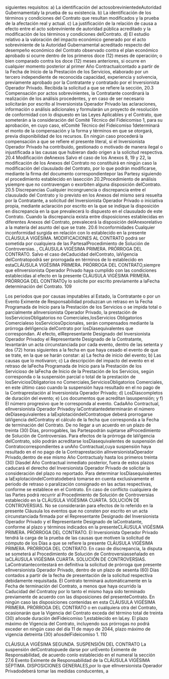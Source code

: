 siguientes requisitos:
a) La identificación del actosobrevinientedeAutoridad Gubernamentaly la prueba de su existencia.
b) La identificación de los términos y condiciones del Contrato que resultan modificados y la prueba de la
afectación real y actual.
c) La justificación de la relación de causa a efecto entre el acto sobreviniente de autoridad pública acreditado y la
modificación de los términos y condiciones delContrato.
d) El estudio relativo a la valoración del impacto económico generado por el acto sobreviniente de la Autoridad
Gubernamental acreditado respecto del desempeño económico del Contrato observado contra el plan
económico aprobado si ocurre dentro de los primeros doce (12) meses de operación; o bien comparado contra
los doce (12) meses anteriores, si ocurre en cualquier momento posterior al primer Año Contractualcontado a
partir de la Fecha de Inicio de la Prestación de los Servicios, elaborado por un tercero independiente de
reconocida capacidad, experiencia y solvencia, previamente aprobado por la Contratante y contratado por el
Inversionista Operador Privado.
Recibida la solicitud a que se refiere la sección, 20.3 Compensación por actos sobrevinientes, la Contratante
coordinará la realización de los análisis procedentes, y en caso de ser necesario solicitarán por escrito al Inversionista
Operador Privado las aclaraciones, información o análisis adicionales y formularán un proyecto de resolución de
conformidad con lo dispuesto en las Leyes Aplicables y el Contrato, que someterán a la consideración del Comité
Técnico del Fideicomiso 1, para su aprobación, en cuyo caso, elComité Técnico del Fideicomiso 1determinará el monto
de la compensación y la forma y términos en que se otorgará, previa disponibilidad de los recursos.
En ningún caso procederá la compensación a que se refiere el presente literal, si el Inversionista Operador Privado ha
contribuido, gestionado o motivado de manera ilegal o injustificada a las causas que hubieran dado origen a la solicitud
respectiva.
20.4 Modificación deAnexos
Salvo el caso de los Anexos 8, 19 y 22, la modificación de los Anexos del Contrato no constituirá en ningún caso la
modificación del clausulado del Contrato, por lo que podrán modificarse, mediante la firma del documento
correspondientepor las Partesy siguiendo el procedimiento establecido en lasección 20.2Procedimiento de análisis
ysiempre que no contravengan o exorbiten alguna disposición delContrato.
20.5 Discrepancias
Cualquier incongruencia o discrepancia entre el clausulado del Contrato y lo previsto en los Anexos del mismo será
resuelta por la Contratante, a solicitud del Inversionista Operador Privado o iniciativa propia, mediante aclaración por
escrito en la que se indique la disposición en discrepancia en la que prevalecerá lo dispuesto en el clausulado de este
Contrato.
Cuando la discrepancia exista entre disposiciones establecidas en diferentes Anexos del Contrato, prevalecerá la
disposición delAnexorelativo a la materia del asunto del que se trate.
20.6 Inconformidades
Cualquier inconformidad surgida en relación con lo establecido en la presente CLÁUSULA VIGÉSIMA.
MODIFICACIONES AL CONTRATO podrá ser sometida por cualquiera de las PartesalProcedimiento de Solución de
Controversias.
,
CLÁUSULA VIGÉSIMA PRIMERA. PRÓRROGA DEL CONTRATO.
Salvo el caso deCaducidad delContrato, laVigencia delContratopodrá ser prorrogada en términos de lo establecido en
estaCLÁUSULA VIGÉSIMA PRIMERA. PRÓRROGA DEL CONTRATO,siempre que elInversionista Operador Privado
haya cumplido con las condiciones establecidas al efecto en la presente CLÁUSULA VIGÉSIMA PRIMERA.
PRÓRROGA DEL CONTRATOy lo solicite por escrito previamente a laFecha determinación del Contrato.
109

Los periodos que por causas imputables al Estado, la Contratante o por un Evento Eximente de Responsabilidad
produzcan un retraso en la Fecha Programada de Inicio para la Prestación de los Servicios o se impida total o
parcialmente alInversionista Operador Privado, la prestación de losServiciosObligatorios no Comerciales,losServicios
Obligatorios Comercialeso losServiciosOpcionales, serán compensados mediante la prórroga deVigencia delContrato
por losDíasequivalentes que correspondan. Al efecto, elRepresentante Designado del Inversionista Operador Privadoy
el Representante Designado de la Contratante, levantarán un acta circunstanciada por cada evento, dentro de las
setenta y dos (72) horas siguientes a la fecha en que haya cesado el evento de que se trate, en la que se harán constar:
a) La fecha de inicio del evento;
b) Las causas que lo motivaron;
c) La descripción del impacto del evento en el retraso de laFecha Programada de Inicio para la Prestación de los
Servicioso de laFecha de Inicio de la Prestación de los Servicios, según corresponda o la suspensión parcial o
total de la prestación de losServiciosObligatorios no Comerciales,ServiciosObligatorios Comerciales, en este
último caso cuando la suspensión haya resultado en el no pago de la Contraprestación al Inversionista
Operador Privado;
d) LosDíascompletos de duración del evento;
e) Los documentos que acreditan lasuspensión; y
f) El número progresivo que le corresponda al evento.
CadaAño Contractual, elInversionista Operador Privadoy laContratantedeterminarán el número deDíasequivalentes
a laExplotacióndelContratoque deberá prorrogarse laVigencia delContratoy el cálculo de la fecha que corresponda a
la Fecha de terminación del Contrato. De no llegar a un acuerdo en un plazo de treinta (30) Días, prorrogables, las
Partespodrán sujetarse alProcedimiento de Solución de Controversias.
Para efectos de la prórroga de laVigencia delContrato, sólo podrán acreditarse losDíasequivalentes de suspensión del
Contratocorrespondientes a unAño Contractual,cuya suspensión haya resultado en el no pago de la Contraprestación
alInversionistaOperador Privado,dentro de ese mismo Año Contractualy hasta los primeros treinta (30) Díasdel Año
Contractual inmediato posterior, fuera de estos plazos caducará el derecho del Inversionista Operador Privado de
solicitar la consideración del plazo no reportado.
Para determinar losDíasequivalentes a laExplotacióndelContratodeberá tomarse en cuenta exclusivamente el periodo
de retraso o paralización consignado en las actas respectivas, conforme se establece en el Contrato. En caso de
conflicto cualquiera de las Partes podrá recurrir al Procedimiento de Solución de Controversias establecido en la
CLÁUSULA VIGÉSIMA CUARTA. SOLUCIÓN DE CONTROVERSIAS.
No se considerarán para efectos de lo referido en la presente Cláusula los eventos que no consten por escrito en un acta
circunstanciada firmada por el Representante Designado del Inversionista Operador Privado y el Representante
Designado de laContratante, conforme al plazo y términos indicados en la presenteCLÁUSULA VIGÉSIMA PRIMERA.
PRÓRROGA DEL CONTRATO. El Inversionista Operador Privado tendrá la carga de la prueba de las causas que
motiven la solicitud de cómputo de los Días a que se refiere la presente CLÁUSULA VIGÉSIMA PRIMERA.
PRÓRROGA DEL CONTRATO. En caso de discrepancia, la disputa se someterá al Procedimiento de Solución de
Controversiasseñalado en laCLÁUSULA VIGÉSIMA CUARTA. SOLUCIÓN DE CONTROVERSIAS.
LaContratantecontestará en definitiva la solicitud de prórroga que presente elInversionista Operador Privado, dentro de
un plazo de sesenta (60) Días contados a partir de la fecha de presentación de la solicitud respectiva debidamente
requisitada.
El Contrato terminará automáticamente en la Fecha de terminación del Contrato, a menos que haya ocurrido la
Caducidad del Contratoy por lo tanto el mismo haya sido terminado previamente de acuerdo con las disposiciones del
presenteContrato.
En ningún caso las disposiciones contenidas en esta CLÁUSULA VIGÉSIMA PRIMERA. PRÓRROGA DEL
CONTRATO o en cualquiera otra del Contrato, ocasionarán que la Vigencia del Contrato exceda del término total de
treinta (30) añosde duración delFideicomiso 1,establecido en laLey.
El plazo máximo de Vigencia del Contrato, incluyendo sus prórrogas no podrá exceder en ningún caso del día 11 de
mayo de 2044, plazo máximo de vigencia detreinta (30) añosdelFideicomiso 1.
110

CLÁUSULA VIGÉSIMA SEGUNDA. SUSPENSIÓN DEL CONTRATO
La suspensión delContratopuede darse por unEvento Eximente de Responsabilidad, de acuerdo conlo establecido en
el numeral la sección 27.6 Evento Eximente de Responsabilidad de la CLÁUSULA VIGÉSIMA SÉPTIMA.
DISPOSICIONES GENERALES,por lo que elInversionista Operador Privadodeberá tomar las medidas conducentes, a
